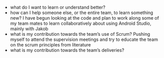 -   what do I want to learn or understand better?
-   how can I help someone else, or the entire team, to learn something new?
I have begun looking at the code and plan to work along some of my team mates to learn collaboratively about using Android Studio, mainly with Jakob
-   what is my contribution towards the team’s use of Scrum?
Pushing myself to attend the supervision meetings and try to educate the team on the scrum principles from literature
-   what is my contribution towards the team’s deliveries?